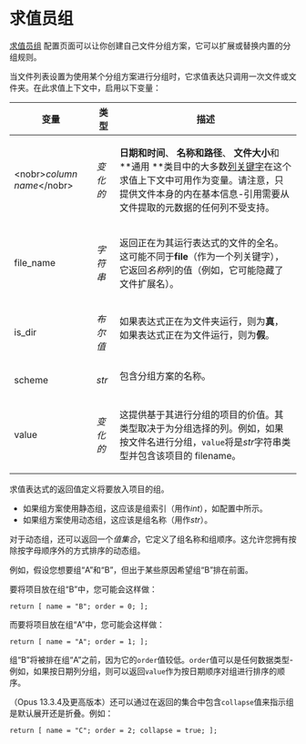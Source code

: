 # 求值员组

[求值员组](/Manual/preferences/preferences_categories/file_display_columns/evaluator_groups.zh.md) 配置页面可以让你创建自己文件分组方案，它可以扩展或替换内置的分组规则。

当文件列表设置为使用某个分组方案进行分组时，它求值表达只调用一次文件或文件夹。在此求值上下文中，启用以下变量：

<table>
<thead><tr><th>
变量</th><th>
类型</th><th>
描述
</th></tr></thead><tbody><tr><td>

\<nobr\>*column name*\</nobr\></td><td>

*变化的*</td><td>

**日期和时间**、 **名称和路径**、 **文件大小**和 \*\*通用 \*\*类目中的大多数[列关键字](/Manual/reference/metadata_keywords/keywords_for_columns.zh.md)在这个求值上下文中可用作为变量。请注意，只提供文件本身的内在基本信息-引用需要从文件提取的元数据的任何列不受支持。
</td></tr><tr><td>
file_name</td><td>

*字符串*</td><td>

返回正在为其运行表达式的文件的全名。这可能不同于**file**（作为一个列关键字），它返回*名称*列的值（例如，它可能隐藏了文件扩展名）。
</td></tr><tr><td>
is_dir</td><td>

*布尔值*</td><td>
如果表达式正在为文件夹运行，则为**真**，如果表达式正在为文件运行，则为**假**。
</td></tr><tr><td>
scheme</td><td>

*str*</td><td>
包含分组方案的名称。
</td></tr><tr><td>
value</td><td>

*变化的*</td><td>

这提供基于其进行分组的项目的价值。其类型取决于为分组选择的列。例如，如果按文件名进行分组，`value`将是*str*字符串类型并包含该项目的 filename。
</td></tr></tbody>
</table>

求值表达式的返回值定义将要放入项目的组。

- 如果组方案使用静态组，这应该是组索引（用作*int*），如配置中所示。
- 如果组方案使用动态组，这应该是组名称（用作*str*）。

对于动态组，还可以返回一个*值集合*，它定义了组名称和组顺序。这允许您拥有按除按字母顺序外的方式排序的动态组。

例如，假设您想要组“A”和“B”，但出于某些原因希望组“B”排在前面。

要将项目放在组“B”中，您可能会这样做：

    return [ name = "B"; order = 0; ];

而要将项目放在组“A”中，您可能会这样做：

    return [ name = "A"; order = 1; ];

组“B”将被排在组“A”之前，因为它的`order`值较低。`order`值可以是任何数据类型-例如，如果按日期列分组，则可以返回`value`作为按日期顺序对组进行排序的顺序。

（Opus 13.3.4及更高版本）还可以通过在返回的集合中包含`collapse`值来指示组是默认展开还是折叠。例如：

    return [ name = "C"; order = 2; collapse = true; ];